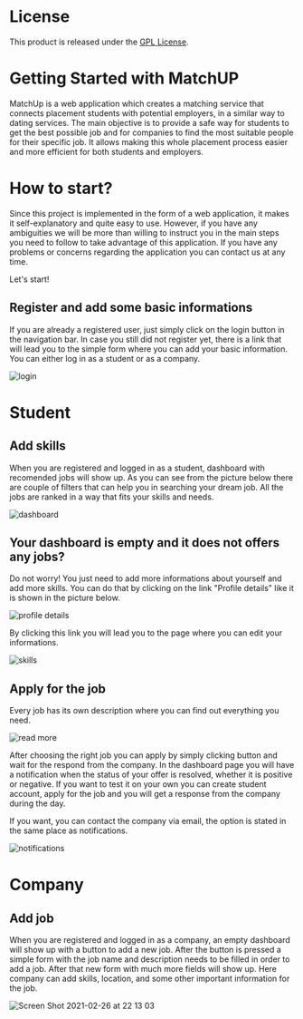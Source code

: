 # License
This product is released under the [GPL License](https://github.com/CosimoRusso/PlaDat2_frontend/blob/master/public/license.txt).

# Getting Started with MatchUP

MatchUp is a web application which creates a matching service that connects placement students with potential employers, in a similar way to dating services. The main objective is to provide a safe way for students to get the best possible job and for companies to find the most suitable people for their specific job. It allows making this whole placement process easier and more efficient for both students and employers.

# How to start?

Since this project is implemented in the form of a web application, it makes it self-explanatory and quite easy to use. However, if you have any ambiguities we will be more than willing to instruct you in the main steps you need to follow to take advantage of this application. If you have any problems or concerns regarding the application you can contact us at any time.

Let's start!

## Register and add some basic informations

If you are already a registered user, just simply click on the login button in the navigation bar. In case you still did not register yet, there is a link that will lead you to the simple form where you can add your basic information. You can either log in as a student or as a company.

![login](https://user-images.githubusercontent.com/60898529/109020457-45160e00-76ba-11eb-865c-dfd7f76abb03.jpg)


# Student
## Add skills

When you are registered and logged in as a student, dashboard with recomended jobs will show up. As you can see from the picture below there are couple of filters that can help you in searching your dream job. All the jobs are ranked in a way that fits your skills and needs. 

![dashboard](https://user-images.githubusercontent.com/60898529/109354245-cd90dc00-787d-11eb-922d-7d70292c20a1.jpg)

## Your dashboard is empty and it does not offers any jobs?

Do not worry! You just need to add more informations about yourself and add more skills. You can do that by clicking on the link "Profile details" like it is shown in the picture below. 

![profile details](https://user-images.githubusercontent.com/60898529/109352104-9b31af80-787a-11eb-9df0-b4baed1a141b.jpg)

By clicking this link you will lead you to the page where you can edit your informations.

![skills](https://user-images.githubusercontent.com/60898529/109306151-09f11780-783f-11eb-8a3c-88fb6c3aa2cf.jpg)

## Apply for the job

Every job has its own description where you can find out everything you need.

![read more](https://user-images.githubusercontent.com/60898529/109353432-a2f25380-787c-11eb-9eec-1c50c52776bb.jpg)

After choosing the right job you can apply by simply clicking button and wait for the respond from the company. In the dashboard page you will have a notification when the status of your offer is resolved, whether it is positive or negative. If you want to test it on your own you can create student account, apply for the job and you will get a response from the company during the day.

If you want, you can contact the company via email, the option is stated in the same place as notifications.

![notifications](https://user-images.githubusercontent.com/60898529/109353839-33c92f00-787d-11eb-837e-f441258de31e.jpg)

# Company
## Add job

When you are registered and logged in as a company, an empty dashboard will show up with a button to add a new job. After the button is pressed a simple form with the job name and description needs to be filled in order to add a job. After that new form with much more fields will show up. Here company can add skills, location, and some other important information for the job.
 
![Screen Shot 2021-02-26 at 22 13 03](https://user-images.githubusercontent.com/60764070/109355707-e4383280-787f-11eb-8a5f-3dd8eed19aa9.png)
